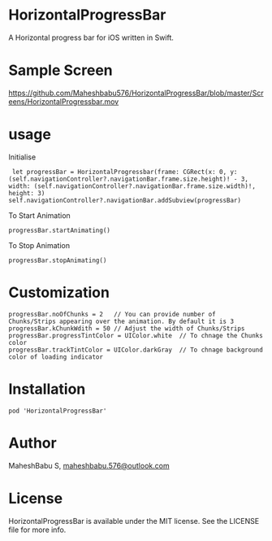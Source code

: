 # HorizontalProgressBar


A Horizontal progress bar for iOS written in Swift.

# Sample Screen

https://github.com/Maheshbabu576/HorizontalProgressBar/blob/master/Screens/HorizontalProgressbar.mov


# usage

Initialise 

     let progressBar = HorizontalProgressbar(frame: CGRect(x: 0, y: (self.navigationController?.navigationBar.frame.size.height)! - 3, width: (self.navigationController?.navigationBar.frame.size.width)!, height: 3)    self.navigationController?.navigationBar.addSubview(progressBar)
 
 To Start Animation 
 
    progressBar.startAnimating()
  
 To Stop Animation 
  
    progressBar.stopAnimating()
   
 # Customization 
   
    progressBar.noOfChunks = 2   // You can provide number of Chunks/Strips appearing over the animation. By default it is 3 
    progressBar.kChunkWdith = 50 // Adjust the width of Chunks/Strips
    progressBar.progressTintColor = UIColor.white  // To chnage the Chunks color
    progressBar.trackTintColor = UIColor.darkGray  // To chnage background color of loading indicator
    
    
 # Installation
 
    pod 'HorizontalProgressBar'
    
# Author

  MaheshBabu S, maheshbabu.576@outlook.com

# License

  HorizontalProgressBar is available under the MIT license. See the LICENSE file for more info.

